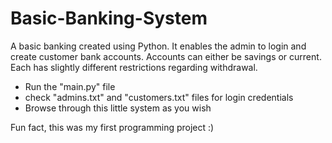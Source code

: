 # Basic-Banking-System

A basic banking created using Python. It enables the admin to login and create customer bank accounts. Accounts can either be savings or current. Each has slightly different restrictions regarding withdrawal.

- Run the "main.py" file
- check "admins.txt" and "customers.txt" files for login credentials
- Browse through this little system as you wish 

Fun fact, this was my first programming project :)

